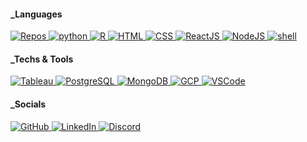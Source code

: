 #### _Languages
<p align="left">
  <a href="https://github.com/importJL?tab=repositories" target="_blank">
    <img alt="Repos" src="https://img.shields.io/badge/-Repos-000000?style=flat-square&logo=GitHub&logoColor=white">
  </a>
  <a href="#" target="_blank">
    <img alt="python" src="https://img.shields.io/badge/-Python-3776AB?style=flat-square&logo=Python&logoColor=white">
  </a>
  <a href="#" target="_blank">
    <img alt="R" src="https://img.shields.io/badge/-R-276DC3?style=flat-square&logo=R&logoColor=white">
  </a>
  <a href="#" target="_blank">
    <img alt="HTML" src="https://img.shields.io/badge/-HTML-EBEBEB?style=flat-square&logo=HTML5">
  </a>
  <a href="#" target="_blank">
    <img alt="CSS" src="https://img.shields.io/badge/-CSS-264de4?style=flat-square&logo=css3">
  </a>
  <a href="#" target="_blank">
    <img alt="ReactJS" src="https://img.shields.io/badge/-ReactJS-282c34?style=flat-square&logo=react">
  </a>
  <a href="#" target="_blank">
    <img alt="NodeJS" src="https://img.shields.io/badge/-NodeJS-233056?style=flat-square&logo=node.js">
  </a>
  <a href="#" target="_blank">
    <img alt="shell" src="https://img.shields.io/badge/-shell-5391FE?style=flat-square&logo=PowerShell&logoColor=white">
  </a>
</p>

#### _Techs & Tools
<p align="left">
  <a href="#" target="_blank">
    <img alt="Tableau" src="https://img.shields.io/badge/-Tableau-cafffc?style=flat-square&logo=tableau">
  </a>
  <a href="#" target="_blank">
    <img alt="PostgreSQL" src="https://img.shields.io/badge/-PostgreSQL-cafffc?style=flat-square&logo=postgresql">
  </a>
  <a href="#" target="_blank">
    <img alt="MongoDB" src="https://img.shields.io/badge/-MongoDB-cafffc?style=flat-square&logo=mongodb">
  </a>
  <a href="#" target="_blank">
    <img alt="GCP" src="https://img.shields.io/badge/-Google Cloud-ffffff?style=flat-square&logo=googlecloud">
  </a>
  <a href="#" target="_blank">
    <img alt="VSCode" src="https://img.shields.io/badge/-VS Code-2c2c32?style=flat-square&logo=visualstudiocode">
  </a>
</p>

#### _Socials
<p align="left">
  <a href="https://github.com/importJL" target="_blank">
    <img alt="GitHub" src="https://img.shields.io/badge/-@importJL-333555??style=flat-square&logo=GitHub&logoColor=white">
  </a>
  <a href="https://www.linkedin.com/in/jerryhyli" target="_blank">
    <img alt="LinkedIn" src="https://img.shields.io/badge/-LinkedIn-0077B5?style=flat-square&logo=Linkedin&logoColor=white">
  </a>
  <a href="https://discordapp.com/users/0458" target="_blank">
    <img alt="Discord" src="https://img.shields.io/badge/-Discord-2C2F33?style=flat-square&logo=discord">
  </a>
</p>
